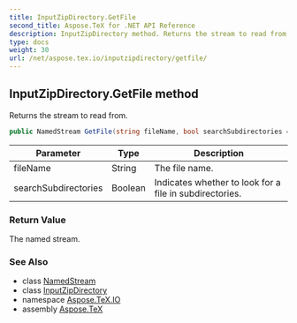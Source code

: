 ```yaml
---
title: InputZipDirectory.GetFile
second_title: Aspose.TeX for .NET API Reference
description: InputZipDirectory method. Returns the stream to read from
type: docs
weight: 30
url: /net/aspose.tex.io/inputzipdirectory/getfile/
---
```

## InputZipDirectory.GetFile method

Returns the stream to read from.

```csharp
public NamedStream GetFile(string fileName, bool searchSubdirectories = false)
```

| Parameter | Type | Description |
| --- | --- | --- |
| fileName | String | The file name. |
| searchSubdirectories | Boolean | Indicates whether to look for a file in subdirectories. |

### Return Value

The named stream.

### See Also

* class [NamedStream](../../namedstream/)
* class [InputZipDirectory](../)
* namespace [Aspose.TeX.IO](../../inputzipdirectory/)
* assembly [Aspose.TeX](../../../)


